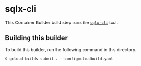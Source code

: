# sqlx-cli

This Container Builder build step runs the
[`sqlx-cli`](https://github.com/launchbadge/sqlx/tree/main/sqlx-cli) tool.

## Building this builder

To build this builder, run the following command in this directory.

    $ gcloud builds submit . --config=cloudbuild.yaml

